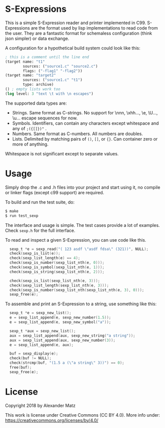 # S-Expressions

This is a simple S-Expression reader and printer implemented in C99.
S-Expressions are the format used by lisp implementations to read code from
the user. They are a fantastic format for schemaless configuration (think json
simpler) or data exchange.

A configuration for a hypothetical build system could look like this:
```lisp
; this is a comment until the line end
(target name: "t1"
        sources: ("source1.c" "source2.c")
        flags: ("-flag1" "-flag2")) 
(target name: "target2"
        sources: ("source1.c" "t1")
        type: archive)
() ; empty lists work too
(log level: 3 "text \t with \n escapes")
```

The supported data types are:
- Strings. Same format as C-strings. No support for \nnn, \xhh..., \e, \U...,
  \u... escape sequences for now.
- Symbols. Identifiers, can contain any characters except whitespace and any of
  `;({[]})"` .
- Numbers. Same format as C-numbers. All numbers are doubles.
- Lists. Delimited by matching pairs of `()`, `[]`, or `{}`. Can container 
  zero or more of anything.

Whitespace is not significant except to separate values.

# Usage

Simply drop the .c and .h files into your project and start using it, no
compile or linker flags (except c99 support) are required.

To build and run the test suite, do:
```bash
$ make
$ run test_sexp
```

The interface and usage is simple. The test cases provide a lot of examples.
Check `sexp.h` for the full interface.

To read and inspect a given S-Expression, you can use code like this.
```c
  sexp_t *e = sexp_read("( 123 asdf \"asdf fdsa\" (321))", NULL);
  check(sexp_is_list(e));
  check(sexp_list_length(e) == 4);
  check(sexp_is_number(sexp_list_nth(e, 0)));
  check(sexp_is_symbol(sexp_list_nth(e, 1)));
  check(sexp_is_string(sexp_list_nth(e, 2)));

  check(sexp_is_list(sexp_list_nth(e, 3)));
  check(sexp_list_length(sexp_list_nth(e, 3)));
  check(sexp_is_number(sexp_list_nth(sexp_list_nth(e, 3), 0)));
  sexp_free(e);
```

To assemble and print an S-Expression to a string, use something like this:
```c
  sexp_t *e = sexp_new_list();
  e = sexp_list_append(e, sexp_new_number(1.5));
  e = sexp_list_append(e, sexp_new_symbol("a"));

  sexp_t *aux = sexp_new_list();
  aux = sexp_list_append(aux, sexp_new_string("a string"));
  aux = sexp_list_append(aux, sexp_new_number(3));
  e = sexp_list_append(e, aux);

  buf = sexp_display(e);
  check(buf != NULL);
  check(strcmp(buf, "(1.5 a (\"a string\" 3))") == 0);
  free(buf);
  sexp_free(e);
```

# License

Copyright 2018 by Alexander Matz

This work is license under Creative Commons (CC BY 4.0).
More info under: https://creativecommons.org/licenses/by/4.0/
